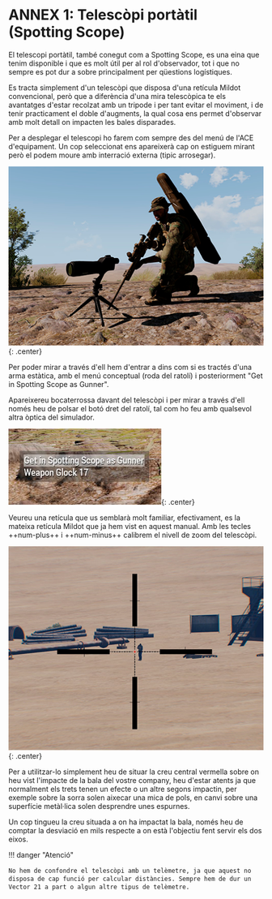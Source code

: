 # ANNEX 1: Telescòpi portàtil (Spotting Scope)

El telescopi portàtil, també conegut com a Spotting Scope, es una eina que tenim disponible i que es molt útil per al rol d'observador, tot i que no sempre es pot dur a sobre principalment per qüestions logístiques.

Es tracta simplement d'un telescòpi que disposa d'una retícula Mildot convencional, però que a diferència d'una mira telescòpica te els avantatges d'estar recolzat amb un tripode i per tant evitar el moviment, i de tenir practicament el doble d'augments, la qual cosa ens permet d'observar amb molt detall on impacten les bales disparades.

Per a desplegar el telescopi ho farem com sempre des del menú de l'ACE d'equipament. Un cop seleccionat ens apareixerà cap on estiguem mirant però el podem moure amb interració externa (tipic arrosegar).

![image](../_imatges/spottingscope1.png){: .center}

Per poder mirar a través d'ell hem d'entrar a dins com si es tractés d'una arma estàtica, amb el menú conceptual (roda del ratolí) i posteriorment "Get in Spotting Scope as Gunner".

Apareixereu bocaterrossa davant del telescòpi i per mirar a través d'ell només heu de polsar el botó dret del ratolí, tal com ho feu amb qualsevol altra òptica del simulador.

![image](../_imatges/spottingscope2.png){: .center}

Veureu una retícula que us semblarà molt familiar, efectivament, es la mateixa retícula Mildot que ja hem vist en aquest manual. Amb les tecles ++num-plus++ i ++num-minus++ calibrem el nivell de zoom del telescòpi.

![image](../_imatges/spottingscope3.png){: .center}

Per a utilitzar-lo simplement heu de situar la creu central vermella sobre on heu vist l'impacte de la bala del vostre company, heu d'estar atents ja que normalment els trets tenen un efecte o un altre segons impactin, per exemple sobre la sorra solen aixecar una mica de pols, en canvi sobre una superfície metàl·lica solen desprendre unes espurnes.

Un cop tingueu la creu situada a on ha impactat la bala, només heu de comptar la desviació en mils respecte a on està l'objectiu fent servir els dos eixos.

!!! danger "Atenció"

	No hem de confondre el telescòpi amb un telèmetre, ja que aquest no disposa de cap funció per calcular distàncies. Sempre hem de dur un Vector 21 a part o algun altre tipus de telèmetre.
